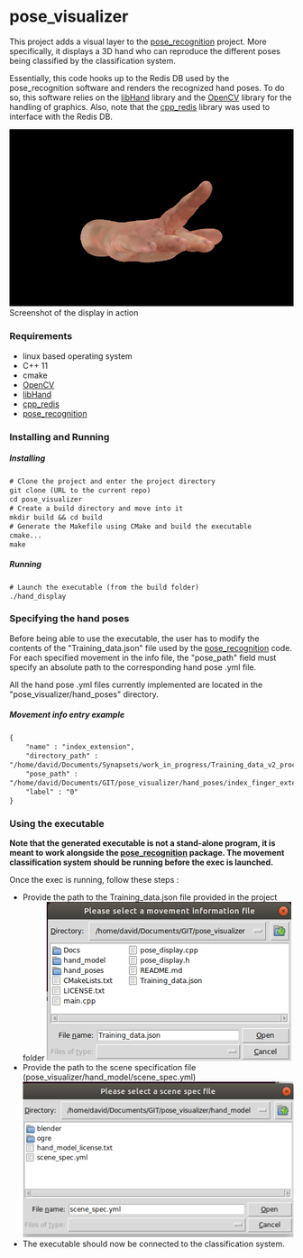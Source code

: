 # pose_visualizer

This project adds a visual layer to the [pose_recognition](../pose_recognition/) project. More specifically, it displays a 3D hand who can reproduce the different poses being classified by the classification system.

Essentially, this code hooks up to the Redis DB used by the pose_recognition software and renders the recognized hand poses. To do so, this software relies on the [libHand](http://www.libhand.org/) library and the [OpenCV](https://opencv.org/) library for the handling of graphics. Also, note that the [cpp_redis](https://github.com/cylix/cpp_redis) library was used to interface with the Redis DB.

![hand_lib_capture](Docs/hand_lib_capture.png)  
Screenshot of the display in action

### Requirements
* linux based operating system
* C++ 11
* cmake 
* [OpenCV](https://opencv.org/)
* [libHand](https://github.com/libhand/libhand)
* [cpp_redis](https://github.com/cylix/cpp_redis)
* [pose_recognition](../pose_recognition/)

### Installing and Running 
##### Installing
    # Clone the project and enter the project directory
    git clone (URL to the current repo)
    cd pose_visualizer
    # Create a build directory and move into it
    mkdir build && cd build
    # Generate the Makefile using CMake and build the executable
    cmake...
    make
##### Running
    # Launch the executable (from the build folder)
    ./hand_display


### Specifying the hand poses

Before being able to use the executable, the user has to modify the contents of the "Training_data.json" file used by the [pose_recognition](../pose_recognition/) code. For each specified movement in the info file, the "pose_path" field must specify an absolute path to the corresponding hand pose .yml file.

All the hand pose .yml files currently implemented are located in the "pose_visualizer/hand_poses" directory.

##### Movement info entry example 

    {
        "name" : "index_extension",
        "directory_path" : "/home/david/Documents/Synapsets/work_in_progress/Training_data_v2_processed/Index_extension",
        "pose_path" : "/home/david/Documents/GIT/pose_visualizer/hand_poses/index_finger_extended.yml",
        "label" : "0" 
    }


### Using the executable

**Note that the generated executable is not a stand-alone program, it is meant to work alongside the [pose_recognition](../pose_recognition/) package. The movement classification system should be running before the exec is launched.**

Once the exec is running, follow these steps : 
* Provide the path to the Training_data.json file provided in the project folder
![path_to_info](Docs/path_to_info.png)
* Provide the path to the scene specification file (pose_visualizer/hand_model/scene_spec.yml)
![path_to_spec](Docs/path_to_scene_spec.png)
* The executable should now be connected to the classification system.